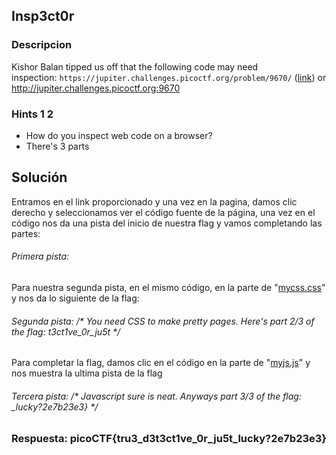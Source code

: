 ## Insp3ct0r

### Descripcion

Kishor Balan tipped us off that the following code may need inspection: `https://jupiter.challenges.picoctf.org/problem/9670/` ([link](https://jupiter.challenges.picoctf.org/problem/9670/)) or http://jupiter.challenges.picoctf.org:9670

### Hints 1 2

* How do you inspect web code on a browser?
* There's 3 parts

## Solución

Entramos en el link proporcionado y una vez en la pagina, damos clic derecho y seleccionamos ver el código fuente de la página, una vez en el código nos da una pista del inicio de nuestra flag y vamos completando las partes:
###### Primera pista: <!-- Html is neat. Anyways have 1/3 of the flag: picoCTF{tru3_d3 -->

Para nuestra segunda pista, en el mismo código, en la parte de "[mycss.css](https://jupiter.challenges.picoctf.org/problem/9670/mycss.css)" y nos da lo siguiente de la flag:
###### Segunda pista: /* You need CSS to make pretty pages. Here's part 2/3 of the flag: t3ct1ve_0r_ju5t */

Para completar la flag, damos clic en el código en la parte de "[myjs.js](https://jupiter.challenges.picoctf.org/problem/9670/myjs.js)" y nos muestra la ultima pista de la flag
###### Tercera pista: /* Javascript sure is neat. Anyways part 3/3 of the flag: _lucky?2e7b23e3} */

### Respuesta: picoCTF{tru3_d3t3ct1ve_0r_ju5t_lucky?2e7b23e3}